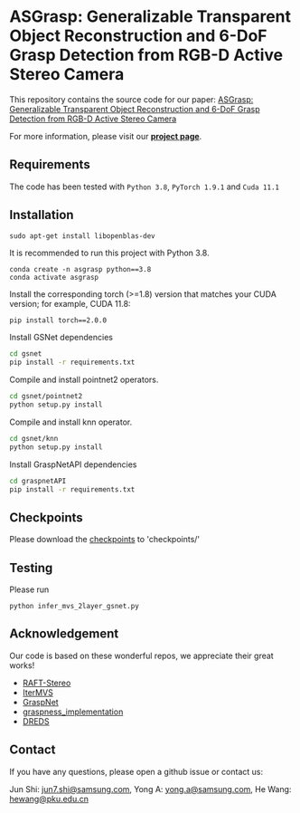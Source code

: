 # ASGrasp: Generalizable Transparent Object Reconstruction and 6-DoF Grasp Detection from RGB-D Active Stereo Camera
This repository contains the source code for our paper:
[ASGrasp: Generalizable Transparent Object Reconstruction and 6-DoF Grasp Detection from RGB-D Active Stereo Camera](https://arxiv.org/pdf/2405.05648.pdf)

For more information, please visit our [**project page**](https://pku-epic.github.io/ASGrasp/).

## Requirements
The code has been tested with `Python 3.8`, `PyTorch 1.9.1` and `Cuda 11.1`

## Installation

```
sudo apt-get install libopenblas-dev
```

It is recommended to run this project with Python 3.8.

```
conda create -n asgrasp python==3.8
conda activate asgrasp
```

Install the corresponding torch (>=1.8) version that matches your CUDA version; for example, CUDA 11.8:

```bash
pip install torch==2.0.0
```

Install GSNet dependencies
```bash
cd gsnet
pip install -r requirements.txt
```

Compile and install pointnet2 operators.
```bash
cd gsnet/pointnet2
python setup.py install

```
Compile and install knn operator.
```bash
cd gsnet/knn
python setup.py install
```

Install GraspNetAPI dependencies
```bash
cd graspnetAPI
pip install -r requirements.txt
```

## Checkpoints
Please download the [checkpoints](https://drive.google.com/drive/folders/1omayRF-kl_HzkHRs9Ln7Dfn8L7dRUT9S?usp=sharing) to 'checkpoints/'

## Testing
Please run
```
python infer_mvs_2layer_gsnet.py
```

## Acknowledgement
Our code is based on these wonderful repos, we appreciate their great works!

* [RAFT-Stereo](https://github.com/princeton-vl/RAFT-Stereo)
* [IterMVS](https://github.com/FangjinhuaWang/IterMVS)
* [GraspNet](https://github.com/graspnet)
* [graspness_implementation](https://github.com/rhett-chen/graspness_implementation)
* [DREDS](https://github.com/PKU-EPIC/DREDS)

## Contact
If you have any questions, please open a github issue or contact us:

Jun Shi: jun7.shi@samsung.com, Yong A: yong.a@samsung.com, He Wang: hewang@pku.edu.cn
